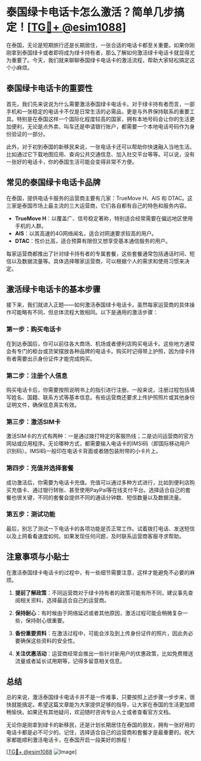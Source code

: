 # 泰国绿卡电话卡怎么激活？简单几步搞定！[[TG💪+ @esim1088](https://t.me/s/esim1088)]

在泰国，无论是短期旅行还是长期居住，一张合适的电话卡都至关重要。如果你刚刚拿到泰国绿卡或者即将成为绿卡持有者，那么了解如何激活绿卡电话卡就显得尤为重要了。今天，我们就来聊聊泰国绿卡电话卡的激活流程，帮助大家轻松搞定这个小麻烦。

## 泰国绿卡电话卡的重要性

首先，我们先来说说为什么需要激活泰国绿卡电话卡。对于绿卡持有者而言，一部手机和一张稳定的电话卡不仅是日常生活的必需品，更是与外界保持联系的重要工具。特别是在泰国这样一个国际化程度较高的国家，拥有本地号码会让你的生活更加便利，无论是点外卖、叫车还是申请银行账户，都需要一个本地电话号码作为身份验证的一部分。

此外，对于初到泰国的新移民来说，一张电话卡还可以帮助你快速融入当地生活。比如通过它下载地图应用、查询公共交通信息、加入社交平台等等。可以说，没有一张好的电话卡，你的泰国生活可能会变得非常不方便。

## 常见的泰国绿卡电话卡品牌

在泰国，提供电话卡服务的运营商主要有几家：TrueMove H、AIS 和 DTAC。这三家是泰国市场上最主流的三大运营商，它们各自都有自己的特色和服务内容。

- **TrueMove H**：以覆盖广、信号稳定著称，特别适合经常需要在偏远地区使用手机的人群。
- **AIS**：以其高速的4G网络闻名，适合对网速要求较高的用户。
- **DTAC**：性价比高，适合预算有限但又想享受基本通信服务的用户。

每家运营商都推出了针对绿卡持有者的专属套餐，这些套餐通常包括通话时间、短信以及数据流量等。具体选择哪家运营商，可以根据个人的需求和使用习惯来决定。

## 激活绿卡电话卡的基本步骤

接下来，我们就进入正题——如何激活泰国绿卡电话卡。虽然每家运营商的具体操作可能略有不同，但总体流程大致相同。以下是通用的激活步骤：

### 第一步：购买电话卡

在到达泰国后，你可以前往各大商场、机场或者便利店购买电话卡。这些地方通常会有专门的柜台或货架摆放各种品牌的电话卡。购买时记得带上护照，因为绿卡持有者需要出示身份证件才能完成购买。

### 第二步：注册个人信息

购买电话卡后，你需要按照说明书上的指引进行注册。一般来说，注册过程包括填写姓名、国籍、联系方式等基本信息。有些运营商还要求上传护照照片或其他身份证明文件，确保信息真实有效。

### 第三步：激活SIM卡

激活SIM卡的方式有两种：一是通过拨打特定的客服热线；二是访问运营商的官方网站或应用程序。无论哪种方式，都需要输入电话卡的IMSI码（即国际移动用户识别码）。IMSI码一般印在电话卡背面或者随包装附带的小卡片上。

### 第四步：充值并选择套餐

成功激活后，你需要为电话卡充值。充值可以通过多种方式进行，比如到便利店购买充值卡、通过银行转账、甚至使用PayPal等在线支付平台。选择适合自己的套餐也很关键，不同的套餐会提供不同的通话分钟数、短信数量以及数据流量。

### 第五步：测试功能

最后，别忘了测试一下电话卡的各项功能是否正常工作。试着拨打电话、发送短信以及上网看看速度如何。如果发现任何问题，及时联系运营商客服寻求帮助。

## 注意事项与小贴士

在激活泰国绿卡电话卡的过程中，有一些细节需要注意，这样才能避免不必要的麻烦。

1. **提前了解政策**：不同运营商对于绿卡持有者的政策可能有所不同，建议事先查阅相关资料，选择最适合自己的运营商。
   
2. **保持耐心**：有时候由于网络延迟或者其他原因，激活过程可能会稍微复杂一些，保持耐心很重要。

3. **备份重要资料**：在激活过程中，可能会涉及到上传身份证件的照片，因此务必要确保这些资料的安全性。

4. **关注优惠活动**：运营商经常会推出一些针对新用户的优惠政策，比如免费赠送流量或者延长试用期等，记得多留意相关信息。

## 总结

总的来说，激活泰国绿卡电话卡并不是一件难事，只要按照上述步骤一步步来，很快就能搞定。希望这篇文章能为大家提供足够的指导，让大家在泰国的生活更加顺畅愉快。如果还有其他疑问，欢迎随时咨询专业人士或者查看官方文档。

无论你是刚拿到绿卡的新移民，还是计划长期居住在泰国的朋友，拥有一张好用的电话卡都是必不可少的。记住，选择适合自己的运营商和套餐才是最重要的。祝大家都能顺利激活电话卡，在泰国开启一段美好的旅程！

[[TG💪+ @esim1088](https://t.me/s/esim1088) ![Image](https://i.postimg.cc/4NQfJmqS/Snipaste-2025-05-13-00-14-12.png)]